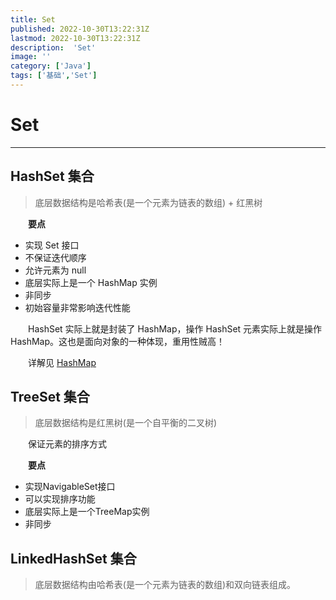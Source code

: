 ```yaml
---
title: Set
published: 2022-10-30T13:22:31Z
lastmod: 2022-10-30T13:22:31Z
description:  'Set'
image: ''
category: ['Java']
tags: ['基础','Set']
---
```


# Set

---

## HashSet 集合

> 底层数据结构是哈希表(是一个元素为链表的数组) + 红黑树

　　**要点**

- 实现 Set 接口
- 不保证迭代顺序
- 允许元素为 null
- 底层实际上是一个 HashMap 实例
- 非同步
- 初始容量非常影响迭代性能

　　HashSet 实际上就是封装了 HashMap，操作 HashSet 元素实际上就是操作 HashMap。这也是面向对象的一种体现，重用性贼高！

　　详解见 [HashMap](map.md##HashMap)

## TreeSet 集合

> 底层数据结构是红黑树(是一个自平衡的二叉树)

　　保证元素的排序方式

　　**要点**

- 实现NavigableSet接口
- 可以实现排序功能
- 底层实际上是一个TreeMap实例
- 非同步

## LinkedHashSet 集合

> 底层数据结构由哈希表(是一个元素为链表的数组)和双向链表组成。

